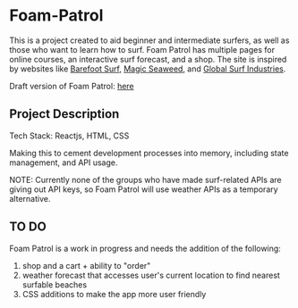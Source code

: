 # Foam-Patrol 

This is a project created to aid beginner and intermediate surfers, as well as those who want to learn how to surf. Foam Patrol has multiple pages for online courses, an interactive surf forecast, and a shop. The site is inspired by websites like [Barefoot Surf](https://barefootsurftravel.com/), [Magic Seaweed](https://magicseaweed.com/), and [Global Surf Industries](https://www.surfindustries.com/).

Draft version of Foam Patrol: [here](https://foam-patrol.netlify.app/)

## Project Description 

Tech Stack: Reactjs, HTML, CSS

Making this to cement development processes into memory, including state management, and API usage.

NOTE: Currently none of the groups who have made surf-related APIs are giving out API keys, so Foam Patrol will use weather APIs as a temporary alternative.

## TO DO 

Foam Patrol is a work in progress and needs the addition of the following: 

1. shop and a cart + ability to "order"
2. weather forecast that accesses user's current location to find nearest surfable beaches
3. CSS additions to make the app more user friendly

